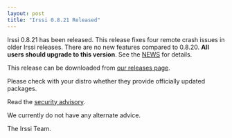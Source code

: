 ```yaml
---
layout: post
title: "Irssi 0.8.21 Released"
---
```


Irssi 0.8.21 has been released. This release fixes four remote crash
issues in older Irssi releases. There are no new features compared to
0.8.20. **All users should upgrade to this version**. See the
[NEWS](//raw.githubusercontent.com/irssi/irssi/0.8.21/NEWS) for
details.

This release can be downloaded from [our releases
page](https://github.com/irssi/irssi/releases).

Please check with your distro whether they provide officially updated
packages.

Read the [security advisory](/security/irssi_sa_2017_01.txt).

We currently do not have any alternate advice.

The Irssi Team.
